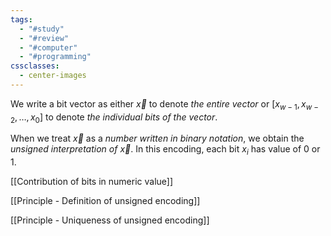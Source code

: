 ```yaml
---
tags:
  - "#study"
  - "#review"
  - "#computer"
  - "#programming"
cssclasses:
  - center-images
---
```

We write a bit vector as either $\vec{x}$ to denote *the entire vector* or $[x_{w-1},x_{w-2},\dots,x_{0}]$ to denote *the individual bits of the vector*. 

When we treat $\vec{x}$ as a *number written in binary notation*, we obtain the *unsigned interpretation of $\vec{x}$*. In this encoding, each bit $x_{i}$ has value of 0 or 1. 

[[Contribution of bits in numeric value]]

[[Principle - Definition of unsigned encoding]]

[[Principle - Uniqueness of unsigned encoding]]

